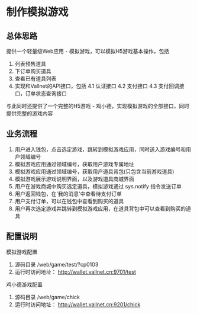 # 制作模拟游戏

## 总体思路

提供一个轻量级Web应用 - 模拟游戏，可以模拟H5游戏基本操作，包括
1. 列表预售道具
2. 下订单购买道具
3. 查看已有道具列表
4. 实现和Vallnet的API接口，包括
 4.1 认证接口
 4.2 支付接口
 4.3 支付回调接口，订单状态查询接口

与此同时还提供了一个完整的H5游戏 - 鸡小德，实现模拟游戏的全部接口，同时提供完整的游戏内容

## 业务流程

1. 用户进入钱包，点击选定游戏，跳转到模拟游戏应用，同时送入游戏编号和用户领域编号
2. 模拟游戏应用通过领域编号，获取用户游戏专属地址
3. 模拟游戏应用通过领域编号，获取用户道具背包(只包含当前游戏道具)
4. 模拟游戏展示游戏说明界面，以及游戏道具商城界面
5. 用户在游戏商城中购买选定道具，模拟游戏通过 sys.notify 指令发送订单
6. 用户返回钱包，在'我的消息'中查看待支付订单
7. 用户支付订单，可以在钱包中查看到购买的道具
8. 用户再次选定游戏并跳转到模拟游戏应用，在道具背包中可以查看到购买的道具

## 配置说明

模拟游戏配置
1. 源码目录
/web/game/test/?cp0103
2. 运行时访问地址：
http://wallet.vallnet.cn:9701/test

鸡小德游戏配置
1. 源码目录
/web/game/chick
2. 运行时访问地址：
http://wallet.vallnet.cn:9201/chick
